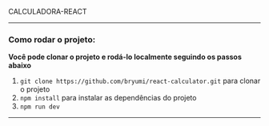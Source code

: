 CALCULADORA-REACT
<hr>

### Como rodar o projeto:

**Você pode clonar o projeto e rodá-lo localmente seguindo os passos abaixo**

1. `git clone https://github.com/bryumi/react-calculator.git` para clonar o projeto
2. `npm install` para instalar as dependências do projeto
3. `npm run dev`

[](../../../../Videos/Captures/Vite%20+%20React%20-%20Google%20Chrome%202022-10-21%2018-51-20.mp4)

<hr>

